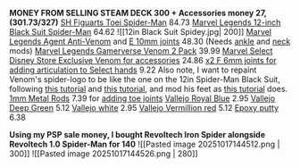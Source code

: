 **MONEY FROM SELLING STEAM DECK 300 + Accessories money 27, (301.73/327)**
[SH Figuarts Toei Spider-Man](https://zenmarket.jp/en/mercariproduct.aspx?itemCode=m35711783435) 84.73
[Marvel Legends 12-inch Black Suit Spider-Man](https://zenmarket.jp/en/mercariproduct.aspx?itemCode=m32096359382) 64.62
![[12in Black Suit Spidey.jpg| 200]]
[Marvel Legends Agent Anti-Venom](https://forbiddenplanet.com/471133-marvel-legendsmagic-the-gathering-action-figure-agent-anti-venom/) and [E 10mm joints](https://www.aliexpress.com/item/1005005324042088.html) 48.30 (Needs [ankle](https://www.youtube.com/shorts/_iQMTq_AkMg) and [neck](https://www.youtube.com/shorts/UTXk53sCx18) mods)
[Marvel Legends Gamerverse Venom 2 Pack](https://www.amazon.co.uk/Marvel-Legends-Gamerverse-Captain-Collectibles/dp/B0DK7NKM6J?crid=1CWKMVFACXFQL&dib=eyJ2IjoiMSJ9.dtRx0fC7dbeaK7uwUsWtKsF3vXS3o8l6tqfrAudQM0Yn6ffUFIdXf2YznuEib3adKDDhBbeotq81I_x02rGqSgJsV_B7WAPNbNtSU1t-XRRbci0nzwJ9p7Ap1yQ92Rz1zGRyuXk33B1dOAU12UFqpPX3lFdDRPFpE49tNoYksh7VqdLv-qa98MQrVhSLI0UxMfjCU4i1aOnO0q_C3Utc2FQnxwDtUlETObUiTCaNgMMFHxRNS6NKZCBh_HOTl6E0ady6muq6MkVCaOQVXl705JRimf26MPusGHMpJrxH3mw.MYDvliO4ypAdcoZMtyym6BHp_XpkkBechhPkwr-LHRo&dib_tag=se&keywords=marvel+legends+venom&qid=1756139159&sprefix=marvel+legends+ven%2Caps%2C180&sr=8-3) 39.99
[Marvel Select Disney Store Exclusive Venom for accessories](https://www.ebay.co.uk/itm/406028646415) 24.86
[x2 F 6mm joints for adding articulation to Select hands](https://www.aliexpress.com/item/1005005324042088.html) 9.22
Also note, I want to repaint Venom's spider-logo to be like the one on the 12in Spider-Man Black Suit, following [this tutorial](https://youtu.be/RPi2WmLPxv8) and [this tutorial](https://youtu.be/xDrXjyuO5bc?si=V7qNdi77Jdu1jBp0), and mod his feet as [this tutorial](https://www.youtube.com/shorts/4kY5DhkBpb8) does.
[1mm Metal Rods](https://www.amazon.co.uk/TA-VIGOR-Stainless-Crafts-Helicopter-Airplane/dp/B0CD7QZTCF?crid=2T65VTXIU9EQ5&dib=eyJ2IjoiMSJ9.ZFlnuV3CdnOxRXLV7GxNuF_cBE1rz2jRI-c30d_egFRj59D4HErqkAiwKA1qLiANBUKeH2gncElNElZn3eq8D5TwBt9S1l_nlBLUtpf9l1iONT88kU-MUYm4Kl_Xi-RePY2iX4dpwYYNOGvFSv0hCo0E6ZumBlfNRPJ-pE5mHZhSyNnxZpdDmm__hjc0RBZg8O_HwMvTlAFEPyv9mFjgrqoZyTJA8aWtriLrpZyk33OBoDl-ctu95Fa4TBPbZRY9zth4YxgADjv-4LQJqfLaG5bBCha--bwxlVhsaWYXULE.saa3yzeM1viE76anuRUh1VYsMDawyDNeFN-h_YjQDdI&dib_tag=se&keywords=metal%2Brod%2B1mm&qid=1759972902&sprefix=metal%2Brod%2B1mm%2Caps%2C147&sr=8-9&th=1) 7.39 for [adding toe joints](https://www.youtube.com/shorts/4kY5DhkBpb8)
[Vallejo Royal Blue](https://www.amazon.co.uk/Vallejo-Model-Color-Acrylic-Paint/dp/B000PH7OQ6?crid=1VVPPRLKJBQJE&dib=eyJ2IjoiMSJ9.fsmNv9wAmF73PmtGyq_LCc0wHzeCWCFyHNkFnTaWbKbcMrC3MIcFtfLYj8ZQ59WZkEbqelJT_LjL6u6w2ZiHJFSdJVNuCE7msGoOsS5W6ODheO2cVx2nCyWQ02b6UhV5FutHolFy1WNnEXBM6892-9I4b02vEnsqCGwldij7lSDtC6Da0Hgz3r1EWEK3XTRiwbpdvHVhMhhmU9Pa6h5DGF2JfoDObERlN3Xij9dCKK4nUMfNql52pzdbNJoRDnxLa7Xi7YmQu3R3GB6i0xa9dczHyhFgZHAXGsYFbnGQ0XQ.ry2UxazsfzF1mh57jET6pIw5pSK5UPOx6OEVPTQd8qw&dib_tag=se&keywords=vallejo%2Broyal%2Bblue&qid=1758872398&sprefix=vallejo%2Broyal%2Bblue%2Caps%2C131&sr=8-1&th=1) 2.95
[Vallejo Deep Green](https://www.amazon.co.uk/Vallejo-Model-Color-Acrylic-Paint/dp/B000PHBEM6?crid=1WWNKHZBT3EPE&dib=eyJ2IjoiMSJ9.LHWg9fkg2CMeC1tbKR_u5HuCFZQhVax2GPJRgYe52i9bMp96wHvTqYk4Vn7QJ23mQH69ckih86E7MqoDSVgwf_yn0hbaClSC2gcS86BTVa0y8SQ-l9wetHHvsyN9V5455lXU4_uleoGE0FwYalUxcewcAJ__AIMUEmc8KSaL4h3wNxuv5ywtdxfRACDKBtQKYjXIkU6tLRWFNGi040cAYkUUx5NVHF6LsCS7oRsy2W-ySb3Q76GJZsoWSVdB0DBEFFL0w53F80FfRRPvRg8p-fYXeLnp4HO-I766Gh7mYl4.eZPNOwQvoEKOAfY8NlM06Sw8HgdS6luI1PV_3pPNXLM&dib_tag=se&keywords=vallejo%2Bdeep%2Bgreen&qid=1758872407&sprefix=vallejo%2Bdeep%2Bgree%2Caps%2C104&sr=8-1&th=1) 5.12
[Vallejo white](https://www.amazon.co.uk/Vallejo-Model-Color-Acrylic-Paint/dp/B000PH7OZM) 2.95
[Vallejo Vermillion red](https://www.amazon.co.uk/Vallejo-Model-Color-Acrylic-Paint/dp/B000PH9JR8?source=ps-sl-shoppingads-lpcontext&smid=A24YWSJL4NZAIN&th=1) 5.12
[Epoxy putty](https://www.amazon.co.uk/Milliput-Epoxy-Putty-White/dp/B004RO1XQU/262-1879676-9991234?pd_rd_w=6Qhcj&content-id=amzn1.sym.26650545-76bb-4cec-9169-6ae3698dbb86&pf_rd_p=26650545-76bb-4cec-9169-6ae3698dbb86&pf_rd_r=BSGBWQE5W18RJDH8TJBE&pd_rd_wg=VIPJZ&pd_rd_r=29c41a72-69f5-4ca8-8e24-c97e51b025ce&pd_rd_i=B004RO1XQU&psc=1) 6.38

**Using my PSP sale money, I bought Revoltech Iron Spider alongside Revoltech 1.0 Spider-Man for 140**
![[Pasted image 20251017144512.png | 300]] ![[Pasted image 20251017144526.png | 280]]